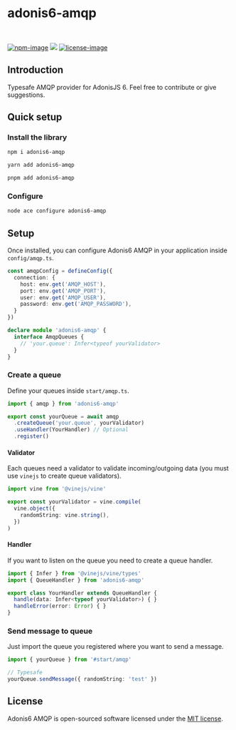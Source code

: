 # adonis6-amqp

<br />

[![npm-image]][npm-url] ![][typescript-image] [![license-image]][license-url]

## Introduction

Typesafe AMQP provider for AdonisJS 6. Feel free to contribute or give suggestions.

## Quick setup

### Install the library
```sh
npm i adonis6-amqp
```
```sh
yarn add adonis6-amqp
```
```sh
pnpm add adonis6-amqp
```

### Configure
```sh
node ace configure adonis6-amqp
```

## Setup

Once installed, you can configure Adonis6 AMQP in your application inside `config/amqp.ts`.

```typescript
const amqpConfig = defineConfig({
  connection: {
    host: env.get('AMQP_HOST'),
    port: env.get('AMQP_PORT'),
    user: env.get('AMQP_USER'),
    password: env.get('AMQP_PASSWORD'),
  }
})

declare module 'adonis6-amqp' {
  interface AmqpQueues {
    // 'your.queue': Infer<typeof yourValidator>
  }
}
```

### Create a queue

Define your queues inside `start/amqp.ts`.

```typescript
import { amqp } from 'adonis6-amqp'

export const yourQueue = await amqp
  .createQueue('your.queue', yourValidator)
  .useHandler(YourHandler) // Optional
  .register()
```

#### Validator

Each queues need a validator to validate incoming/outgoing data (you must use `vinejs` to create queue validators).

```typescript
import vine from '@vinejs/vine'

export const yourValidator = vine.compile(
  vine.object({
    randomString: vine.string(),
  })
)
```

#### Handler

If you want to listen on the queue you need to create a queue handler.

```typescript
import { Infer } from '@vinejs/vine/types'
import { QueueHandler } from 'adonis6-amqp'

export class YourHandler extends QueueHandler {
  handle(data: Infer<typeof yourValidator>) { }
  handleError(error: Error) { }
}
```

### Send message to queue

Just import the queue you registered where you want to send a message.

```typescript
import { yourQueue } from '#start/amqp'

// Typesafe
yourQueue.sendMessage({ randomString: 'test' })
```

## License

Adonis6 AMQP is open-sourced software licensed under the [MIT license](LICENSE.md).

[npm-image]: https://img.shields.io/npm/v/adonis6-amqp/latest.svg?style=for-the-badge&logo=npm
[npm-url]: https://www.npmjs.com/package/adonis6-amqp/v/latest "npm"
[typescript-image]: https://img.shields.io/badge/Typescript-294E80.svg?style=for-the-badge&logo=typescript
[license-url]: LICENSE.md
[license-image]: https://img.shields.io/github/license/tom-brulin/adonis6-amqp?style=for-the-badge
